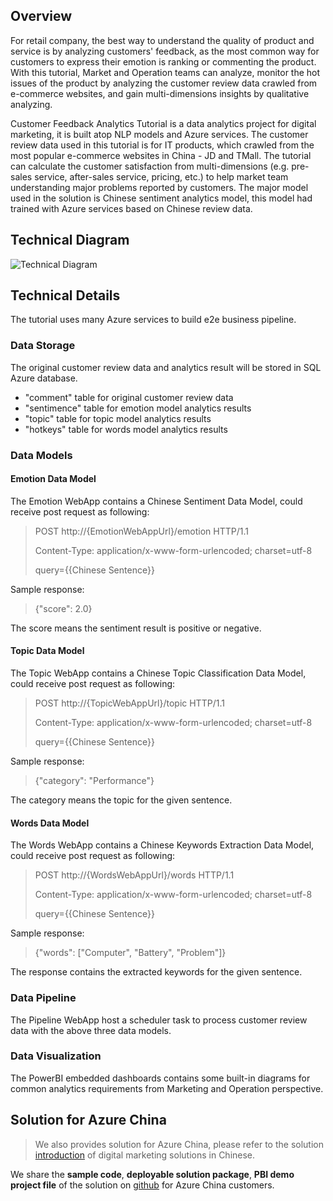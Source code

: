 ## Overview
For retail company, the best way to understand the quality of product and service is by analyzing customers' feedback, as the most common way for customers to express their emotion is  ranking or commenting the product. With this tutorial, Market and Operation teams can analyze, monitor the hot issues of the product by analyzing the customer review data crawled from e-commerce websites, and gain multi-dimensions insights by qualitative analyzing.

Customer Feedback Analytics Tutorial is a data analytics project for digital marketing, it is built atop NLP models and Azure services. The customer review data used in this tutorial is for IT products, which crawled from the most popular e-commerce websites in China - JD and TMall. The tutorial can calculate the customer satisfaction from multi-dimensions (e.g. pre-sales service, after-sales service, pricing, etc.) to help market team understanding major problems reported by customers. The major model used in the solution is Chinese sentiment analytics model, this model had trained with Azure services based on Chinese review data.

## Technical Diagram
![Technical Diagram]({PatternAssetBaseUrl}\CRDAnalytics.png)

## Technical Details
The tutorial uses many Azure services to build e2e business pipeline.

### Data Storage
The original customer review data and analytics result will be stored in SQL Azure database.

* "comment" table for original customer review data
* "sentimence" table for emotion model analytics results
* "topic" table for topic model analytics results
* "hotkeys" table for words model analytics results

### Data Models

#### Emotion Data Model

The Emotion WebApp contains a Chinese Sentiment Data Model, could receive post request as following:

> POST http://{EmotionWebAppUrl}/emotion HTTP/1.1
> 
> Content-Type: application/x-www-form-urlencoded; charset=utf-8
> 
> query={{Chinese Sentence}}

Sample response:

> {"score": 2.0}

The score means the sentiment result is positive or negative.

#### Topic Data Model

The Topic WebApp contains a Chinese Topic Classification Data Model, could receive post request as following:

> POST http://{TopicWebAppUrl}/topic HTTP/1.1
> 
> Content-Type: application/x-www-form-urlencoded; charset=utf-8
> 
> query={{Chinese Sentence}}

Sample response:

> {"category": "Performance"}

The category means the topic for the given sentence.

#### Words Data Model

The Words WebApp contains a Chinese Keywords Extraction Data Model, could receive post request as following:

> POST http://{WordsWebAppUrl}/words HTTP/1.1
> 
> Content-Type: application/x-www-form-urlencoded; charset=utf-8
> 
> query={{Chinese Sentence}}

Sample response:

> {"words": ["Computer", "Battery", "Problem"]}

The response contains the extracted keywords for the given sentence.

### Data Pipeline

The Pipeline WebApp host a scheduler task to process customer review data with the above three data models.

### Data Visualization

The PowerBI embedded dashboards contains some built-in diagrams for common analytics requirements from Marketing and Operation perspective.

## Solution for Azure China
> We also provides solution for Azure China, please refer to the solution [introduction](https://www.azure.cn/solutions/industry-precisionmarketing/) of digital marketing solutions in Chinese.

We share the **sample code**, **deployable solution package**, **PBI demo project file** of the solution on [github](https://github.com/Azure/China-Data-Solutions/tree/master/Marketing/CRDAnalytics) for Azure China customers.

